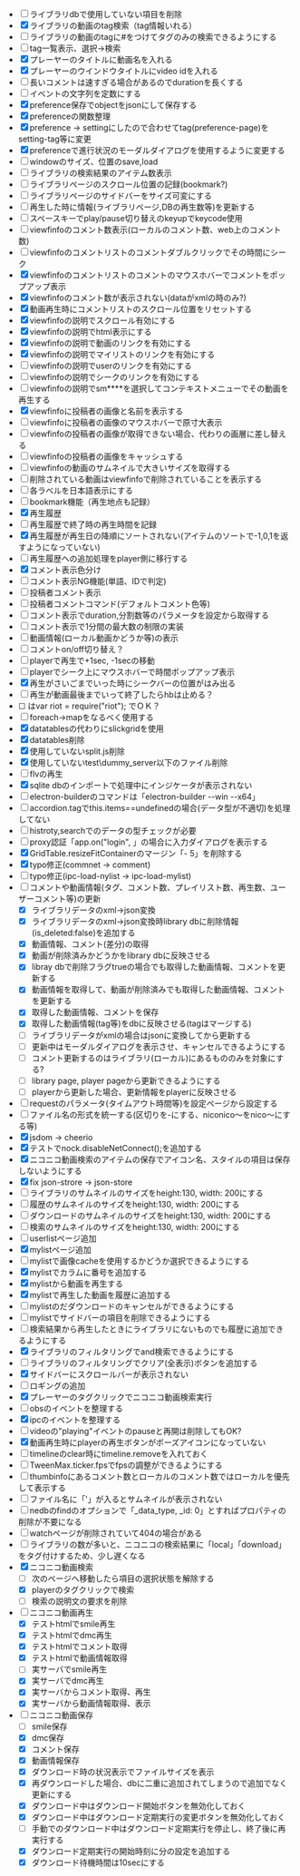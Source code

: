 
- [ ] ライブラリdbで使用していない項目を削除
- [x] ライブラリの動画のtag検索（tag情報いれる）
- [ ] ライブラリの動画のtagに#をつけてタグのみの検索できるようにする
- [ ] tag一覧表示、選択->検索
- [x] プレーヤーのタイトルに動画名を入れる
- [x] プレーヤーのウインドウタイトルにvideo idを入れる
- [ ] 長いコメントは速すぎる場合があるのでdurationを長くする
- [ ] イベントの文字列を定数にする
- [x] preference保存でobjectをjsonにして保存する
- [x] preferenceの関数整理
- [x] preference -> settingにしたので合わせてtag(preference-page)をsetting-tag等に変更
- [x] preferenceで進行状況のモーダルダイアログを使用するように変更する
- [ ] windowのサイズ、位置のsave,load
- [ ] ライブラリの検索結果のアイテム数表示
- [ ] ライブラリページのスクロール位置の記録(bookmark?)
- [ ] ライブラリページのサイドバーをサイズ可変にする
- [ ] 再生した時に情報(ライブラリページ,DBの再生数等)を更新する
- [ ] スペースキーでplay/pause切り替えのkeyupでkeycode使用
- [ ] viewfinfoのコメント数表示(ローカルのコメント数、web上のコメント数)
- [ ] viewfinfoのコメントリストのコメントダブルクリックでその時間にシーク
- [x] viewfinfoのコメントリストのコメントのマウスホバーでコメントをポップアップ表示
- [x] viewfinfoのコメント数が表示されない(dataがxmlの時のみ?)
- [x] 動画再生時にコメントリストのスクロール位置をリセットする
- [x] viewfinfoの説明でスクロール有効にする
- [x] viewfinfoの説明でhtml表示にする
- [x] viewfinfoの説明で動画のリンクを有効にする
- [x] viewfinfoの説明でマイリストのリンクを有効にする
- [ ] viewfinfoの説明でuserのリンクを有効にする
- [ ] viewfinfoの説明でシークのリンクを有効にする
- [ ] viewfinfoの説明でsm****を選択してコンテキストメニューでその動画を再生する
- [x] viewfinfoに投稿者の画像と名前を表示する
- [ ] viewfinfoに投稿者の画像のマウスホバーで原寸大表示
- [ ] viewfinfoの投稿者の画像が取得できない場合、代わりの画層に差し替える
- [ ] viewfinfoの投稿者の画像をキャッシュする
- [ ] viewfinfoの動画のサムネイルで大きいサイズを取得する
- [ ] 削除されている動画はviewfinfoで削除されていることを表示する
- [ ] 各ラベルを日本語表示にする
- [ ] bookmark機能（再生地点も記録）
- [x] 再生履歴
- [ ] 再生履歴で終了時の再生時間を記録
- [x] 再生履歴が再生日の降順にソートされない(アイテムのソートで-1,0,1を返すようになっていない)
- [ ] 再生履歴への追加処理をplayer側に移行する
- [x] コメント表示色分け
- [ ] コメント表示NG機能(単語、IDで判定)
- [ ] 投稿者コメント表示
- [ ] 投稿者コメントコマンド(デフォルトコメント色等)
- [ ] コメント表示でduration,分割数等のパラメータを設定から取得する
- [ ] コメント表示で1分間の最大数の制限の実装
- [ ] 動画情報(ローカル動画かどうか等)の表示
- [ ] コメントon/off切り替え？
- [ ] playerで再生で+1sec, -1secの移動
- [ ] playerでシーク上にマウスホバーで時間ポップアップ表示
- [x] 再生がさいごまでいった時にシークバーの位置がはみ出る
- [ ] 再生が動画最後までいって終了したらhbは止める？
- [ ] <script src="../node_modules/riot/riot+compiler.min.js"></script>はvar riot = require("riot"); でＯＫ？
- [ ] foreach->mapをなるべく使用する
- [x] datatablesの代わりにslickgridを使用
- [x] datatables削除
- [x] 使用していないsplit.js削除
- [x] 使用していないtest\dummy_server以下のファイル削除
- [ ] flvの再生
- [x] sqlite dbのインポートで処理中にインジケータが表示されない
- [ ] electron-builderのコマンドは「electron-builder --win --x64」
- [ ] accordion.tagでthis.items==undefinedの場合(データ型が不適切)を処理してない
- [ ] histroty,searchでのデータの型チェックが必要
- [ ] proxy認証「app.on("login", 」の場合に入力ダイアログを表示する
- [x] GridTable.resizeFitContainerのマージン「- 5」を削除する
- [x] typo修正(commnet -> comment)
- [ ] typo修正(ipc-load-nylist -> ipc-load-mylist)
- [ ] コメントや動画情報(タグ、コメント数、プレイリスト数、再生数、ユーザーコメント等)の更新
  - [x] ライブラリデータのxml->json変換
  - [x] ライブラリデータのxml->json変換時library dbに削除情報(is_deleted:false)を追加する
  - [x] 動画情報、コメント(差分)の取得
  - [x] 動画が削除済みかどうかをlibrary dbに反映させる
  - [x] libray dbで削除フラグtrueの場合でも取得した動画情報、コメントを更新する
  - [x] 動画情報を取得して、動画が削除済みでも取得した動画情報、コメントを更新する
  - [x] 取得した動画情報、コメントを保存
  - [x] 取得した動画情報(tag等)をdbに反映させる(tagはマージする)
  - [ ] ライブラリデータがxmlの場合はjsonに変換してから更新する
  - [ ] 更新中はモーダルダイアログを表示させ、キャンセルできるようにする
  - [ ] コメント更新するのはライブラリ(ローカル)にあるもののみを対象にする?
  - [ ] library page, player pageから更新できるようにする
  - [ ] playerから更新した場合、更新情報をplayerに反映させる
- [ ] requestのパラメータ(タイムアウト時間等)を設定ページから設定する
- [ ] ファイル名の形式を統一する(区切りを-にする、niconico～をnico～にする等)
- [x] jsdom -> cheerio
- [x] テストでnock.disableNetConnect();を追加する
- [x] ニコニコ動画検索のアイテムの保存でアイコン名、スタイルの項目は保存しないようにする
- [x] fix json-strore -> json-store
- [ ] ライブラリのサムネイルのサイズをheight:130, width: 200にする
- [ ] 履歴のサムネイルのサイズをheight:130, width: 200にする
- [ ] ダウンロードのサムネイルのサイズをheight:130, width: 200にする
- [ ] 検索のサムネイルのサイズをheight:130, width: 200にする
- [ ] userlistページ追加
- [x] mylistページ追加
- [ ] mylistで画像cacheを使用するかどうか選択できるようにする
- [x] mylistでカラムに番号を追加する
- [x] mylistから動画を再生する
- [x] mylistで再生した動画を履歴に追加する
- [ ] mylistのだダウンロードのキャンセルができるようにする
- [ ] mylistでサイドバーの項目を削除できるようにする
- [ ] 検索結果から再生したときにライブラリにないものでも履歴に追加できるようにする
- [x] ライブラリのフィルタリングでand検索できるようにする
- [ ] ライブラリのフィルタリングでクリア(全表示)ボタンを追加する
- [x] サイドバーにスクロールバーが表示されない
- [ ] ロギングの追加
- [x] プレーヤーのタグクリックでニコニコ動画検索実行
- [ ] obsのイベントを整理する
- [x] ipcのイベントを整理する
- [ ] videoの"playing"イベントのpauseと再開は削除してもOK?
- [x] 動画再生時にplayerの再生ボタンがポーズアイコンになっていない
- [ ] timelineのclear時にtimeline.removeを入れておく
- [ ] TweenMax.ticker.fpsでfpsの調整ができるようにする
- [ ] thumbinfoにあるコメント数とローカルのコメント数ではローカルを優先して表示する
- [ ] ファイル名に「'」が入るとサムネイルが表示されない
- [ ] nedbのfindのオプションで「_data_type, _id: 0」とすればプロパティの削除が不要になる
- [ ] watchページが削除されていて404の場合がある
- [ ] ライブラリの数が多いと、ニコニコの検索結果に「local」「download」をタグ付けするため、少し遅くなる
- [x] ニコニコ動画検索
  - [ ] 次のページへ移動したら項目の選択状態を解除する
  - [x] playerのタグクリックで検索
  - [ ] 検索の説明文の要求を削除
- [ ] ニコニコ動画再生
  - [x] テストhtmlでsmile再生
  - [x] テストhtmlでdmc再生
  - [x] テストhtmlでコメント取得
  - [x] テストhtmlで動画情報取得
  - [ ] 実サーバでsmile再生
  - [x] 実サーバでdmc再生
  - [x] 実サーバからコメント取得、再生
  - [x] 実サーバから動画情報取得、表示  
- [ ] ニコニコ動画保存
  - [ ] smile保存
  - [x] dmc保存
  - [x] コメント保存
  - [x] 動画情報保存
  - [x] ダウンロード時の状況表示でファイルサイズを表示
  - [x] 再ダウンロードした場合、dbに二重に追加されてしまうので追加でなく更新にする
  - [x] ダウンロード中はダウンロード開始ボタンを無効化しておく
  - [x] ダウンロード中はダウンロード定期実行の変更ボタンを無効化しておく
  - [ ] 手動でのダウンロード中はダウンロード定期実行を停止し、終了後に再実行する
  - [x] ダウンロード定期実行の開始時刻に分の設定を追加する
  - [x] ダウンロード待機時間は10secにする